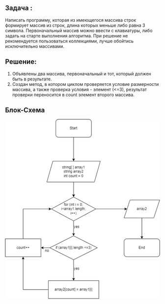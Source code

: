 ## Задача :
Написать программу, которая из имеющегося массива строк формирует массив из строк, длина которых меньше либо равна 3 символа. Первоначальный массив можно ввести с клавиатуры, либо задать на старте выполнения алгоритма. При решение не рекомендуется пользоваться коллекциями, лучше обойтись исключительно массивами.

## Решение:

1. Объявлены два массива, первоначальный и тот, который должен быть в результате.
2. Создан метод, в котором циклом проверяется условие размерности массива, а также проверка условия - элемент (<=3), результат проверки переносится в count элемент второго массива.

## Блок-Схема

![блок-схема](Diagramm.png)